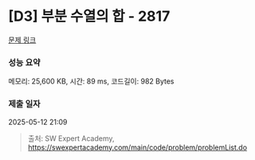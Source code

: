 # [D3] 부분 수열의 합 - 2817 

[문제 링크](https://swexpertacademy.com/main/code/problem/problemDetail.do?contestProbId=AV7IzvG6EksDFAXB) 

### 성능 요약

메모리: 25,600 KB, 시간: 89 ms, 코드길이: 982 Bytes

### 제출 일자

2025-05-12 21:09



> 출처: SW Expert Academy, https://swexpertacademy.com/main/code/problem/problemList.do